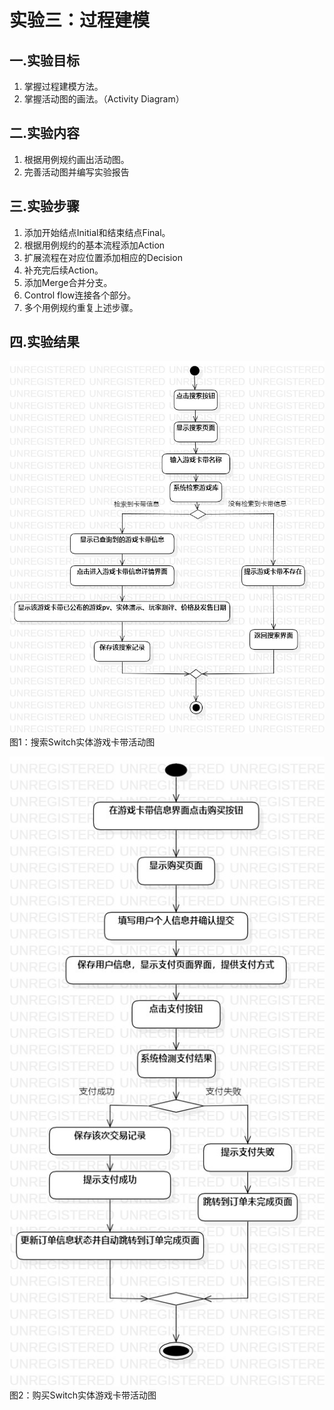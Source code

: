 # 实验三：过程建模

## 一.实验目标

1. 掌握过程建模方法。
2. 掌握活动图的画法。（Activity Diagram）

## 二.实验内容

1. 根据用例规约画出活动图。
2. 完善活动图并编写实验报告

## 三.实验步骤

1. 添加开始结点Initial和结束结点Final。
2. 根据用例规约的基本流程添加Action
3. 扩展流程在对应位置添加相应的Decision
4. 补充完后续Action。
5. 添加Merge合并分支。
6. Control flow连接各个部分。
7. 多个用例规约重复上述步骤。

## 四.实验结果

![活动图](./model3-1.jpg)  
图1：搜索Switch实体游戏卡带活动图

![活动图](./model3-2.jpg)  
图2：购买Switch实体游戏卡带活动图
